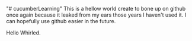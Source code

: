 "# cucumberLearning" 
This is a hellow world create to bone up on github once again because it leaked from my ears those years I haven't used it.
I can hopefully use github easier in the future.

Hello Whirled.
